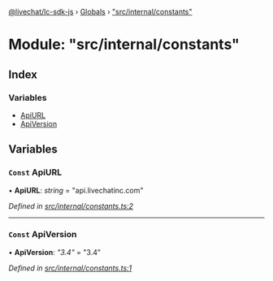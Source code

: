 [@livechat/lc-sdk-js](../README.md) › [Globals](../globals.md) › ["src/internal/constants"](_src_internal_constants_.md)

# Module: "src/internal/constants"

## Index

### Variables

* [ApiURL](_src_internal_constants_.md#const-apiurl)
* [ApiVersion](_src_internal_constants_.md#const-apiversion)

## Variables

### `Const` ApiURL

• **ApiURL**: *string* = "api.livechatinc.com"

*Defined in [src/internal/constants.ts:2](https://github.com/livechat/lc-sdk-js/blob/de56f05/src/internal/constants.ts#L2)*

___

### `Const` ApiVersion

• **ApiVersion**: *"3.4"* = "3.4"

*Defined in [src/internal/constants.ts:1](https://github.com/livechat/lc-sdk-js/blob/de56f05/src/internal/constants.ts#L1)*
